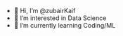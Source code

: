 - 👋 Hi, I’m @zubairKaif
- 👀 I’m interested in Data Science
- 🌱 I’m currently learning Coding/ML


<!---
zubairKaif/zubairKaif is a ✨ special ✨ repository because its `README.md` (this file) appears on your GitHub profile.
You can click the Preview link to take a look at your changes.
--->
